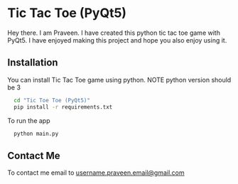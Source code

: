 
# Tic Tac Toe (PyQt5)

Hey there. I am Praveen. I have created this python tic tac toe game with PyQt5.
I have enjoyed making this project and hope you also enjoy using it.




## Installation

You can install Tic Tac Toe game using python. NOTE python version should be 3

```bash
  cd "Tic Toe Toe (PyQt5)"
  pip install -r requirements.txt
```
To run the app

```bash
  python main.py
```
    
## Contact Me

To contact me email to username.praveen.email@gmail.com


